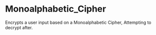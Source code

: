 # Monoalphabetic_Cipher
Encrypts a user input based on a Monoalphabetic Cipher, Attempting to decrypt after.
